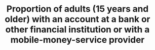 ﻿---
title: >-
  Proportion  of  adults  (15  years  and  older)  with  an  account  at  a  bank  or  other  financial  institution  or  with  a  mobile-money-service  provider
permalink: /8-10-2/
sdg_goal: 8
layout: indicator
indicator: 8.10.2
indicator_variable: prop_hhs_w_account
graph: longitudinal
graph_type_description: line
graph_status_notes: graphed
variable_description: null
variable_notes: null
un_designated_tier: '1'
un_custodial_agency: 'World  Bank  (Partnering  Agencies:  UNCDF)'
target_id: '8.1'
has_metadata: true
rationale_interpretation: >-
  Access  to  formal  financial  services  such  as  savings,  insurance,  payments,  credit  and  remittances  is  essential  to  the  ability  of  peopleregardless  of  income  level,  gender,  age,  education  or  where  they  liveto  manage  their  lives,  build  their  futures,  and  grow  their  businesses.  Having  access  to  an  account  is  an  important  starting  point  for  people  to  access  a  range  of  financial  services.
goal_meta_link: 'http://unstats.un.org/sdgs/files/metadata-compilation/Metadata-Goal-8.pdf'
goal_meta_link_page: 51
indicator_name: >-
  Proportion  of  adults  (15  years  and  older)  with  an  account  at  a  bank  or  other  financial  institution  or  with  a  mobile-money-service  provider
target: >-
  Strengthen  the  capacity  of  domestic  financial  institutions  to  encourage  and  expand  access  to  banking,  insurance  and  financial  services  for  all.
indicator_definition: >-
  Definition  This  indicator  denotes  the  percentage  of  respondents  who  report  having  an  account  (by  themselves  or  together  with  someone  else)  at  a  bank  or  another  type  of  financial  institution;  having  a  debit  card  in  their  own  name;  receiving  wages,  government  transfers,  or  payments  for  agricultural  products  into  an  account  or  through  a  mobile  phone  at  a  financial  institution  in  the  past  12  months;  paying  utility  bills  or  school  fees  from  an  account  at  a  financial  institution  in  the  past  12  months;  receiving  wages  or  government  transfers  into  a  card  in  the  past  12  months;  or  personally  using  a  mobile  phone  to  pay  bills  or  to  send  or  receive  money  through  a  GSM  Association  (GSMA)  Mobile  Money  for  the  Unbanked  (MMU)  service  in  the  past  12  months  (%  age  15+)  Concepts  Account  (%  age  15+):  The  percentage  of  respondents  who  report  having  an  account  (by  themselves  or  together  with  someone  else)  at  a  bank  or  another  type  of  financial  institution  (see  definition  for  "account  at  a  financial  institution")  or  personally  using  a  mobile  money  service  in  the  past  12  months  (see  definition  for  "mobile  money  account").
actual_indicator_available: >-
  Proportion  of  households  with  interest  earning  assets  at  financial  institutions
actual_indicator_available_description: >-
  Proportion  of  households  with  a  checking  account,  savings  account,  money  market  account,  or  certificate  of  deposit
comments_and_limitations: >-
  This  statistic  does  not  include  regular  (non-interest  earning)  checking  accounts,  which  is  a  common  type  of  bank  account  in  the  United  States
periodicity: 'Annual,  missing  some  years'
time_period: Annual
unit_of_measure: Proportion
disaggregation_geography: National  and  by  4  U.S.  regions
date_of_national_source_publication: July  2013
date_metadata_updated: January  2017
source_agency_staff_name: Jonathan  Eggleston
source_agency_staff_email: jonathan.s.eggleston@census.gov
source_agency_survey_dataset: 'U.S.  Census  Bureau,  Survey  of  Income  and  Program  Participation'
disaggregation_categories: >-
  Available  by  househoulder  race  and  Hispanic  origin,  householder  age,  householder  education,  type  of  household,  householder  labor  force  activity,  monthly  household  income,  household  net  worth,  and  tenure
source_title: null
source_url: >-
  Web  source:  Detailed  Tables  on  Wealth  and  Asset  Ownership  https://www.census.gov/people/wealth/data/dtables.html
source_notes: null
international_and_national_references: NA
published: true
us_method_of_computation: Weighted  sample  mean  from  the  Survey  of  Income  and  Program  Participation
graph_title: >-
  Proportion  of  U.S.  households  with  a  checking  account,  savings  account,  money  market  account,  or  certificate  of  deposit
scheduled_update_by_national_source: Spring  2018  (for  2014  values)  

---